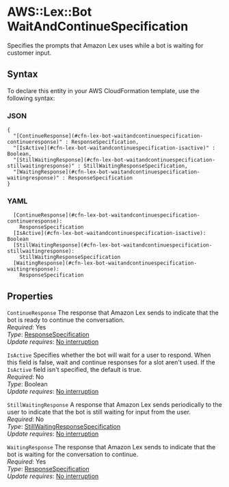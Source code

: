 # AWS::Lex::Bot WaitAndContinueSpecification<a name="aws-properties-lex-bot-waitandcontinuespecification"></a>

Specifies the prompts that Amazon Lex uses while a bot is waiting for customer input\.

## Syntax<a name="aws-properties-lex-bot-waitandcontinuespecification-syntax"></a>

To declare this entity in your AWS CloudFormation template, use the following syntax:

### JSON<a name="aws-properties-lex-bot-waitandcontinuespecification-syntax.json"></a>

```
{
  "[ContinueResponse](#cfn-lex-bot-waitandcontinuespecification-continueresponse)" : ResponseSpecification,
  "[IsActive](#cfn-lex-bot-waitandcontinuespecification-isactive)" : Boolean,
  "[StillWaitingResponse](#cfn-lex-bot-waitandcontinuespecification-stillwaitingresponse)" : StillWaitingResponseSpecification,
  "[WaitingResponse](#cfn-lex-bot-waitandcontinuespecification-waitingresponse)" : ResponseSpecification
}
```

### YAML<a name="aws-properties-lex-bot-waitandcontinuespecification-syntax.yaml"></a>

```
  [ContinueResponse](#cfn-lex-bot-waitandcontinuespecification-continueresponse):
    ResponseSpecification
  [IsActive](#cfn-lex-bot-waitandcontinuespecification-isactive): Boolean
  [StillWaitingResponse](#cfn-lex-bot-waitandcontinuespecification-stillwaitingresponse):
    StillWaitingResponseSpecification
  [WaitingResponse](#cfn-lex-bot-waitandcontinuespecification-waitingresponse):
    ResponseSpecification
```

## Properties<a name="aws-properties-lex-bot-waitandcontinuespecification-properties"></a>

`ContinueResponse` <a name="cfn-lex-bot-waitandcontinuespecification-continueresponse"></a>
The response that Amazon Lex sends to indicate that the bot is ready to continue the conversation\.  
_Required_: Yes  
_Type_: [ResponseSpecification](aws-properties-lex-bot-responsespecification.md)  
_Update requires_: [No interruption](https://docs.aws.amazon.com/AWSCloudFormation/latest/UserGuide/using-cfn-updating-stacks-update-behaviors.html#update-no-interrupt)

`IsActive` <a name="cfn-lex-bot-waitandcontinuespecification-isactive"></a>
Specifies whether the bot will wait for a user to respond\. When this field is false, wait and continue responses for a slot aren't used\. If the `IsActive` field isn't specified, the default is true\.  
_Required_: No  
_Type_: Boolean  
_Update requires_: [No interruption](https://docs.aws.amazon.com/AWSCloudFormation/latest/UserGuide/using-cfn-updating-stacks-update-behaviors.html#update-no-interrupt)

`StillWaitingResponse` <a name="cfn-lex-bot-waitandcontinuespecification-stillwaitingresponse"></a>
A response that Amazon Lex sends periodically to the user to indicate that the bot is still waiting for input from the user\.  
_Required_: No  
_Type_: [StillWaitingResponseSpecification](aws-properties-lex-bot-stillwaitingresponsespecification.md)  
_Update requires_: [No interruption](https://docs.aws.amazon.com/AWSCloudFormation/latest/UserGuide/using-cfn-updating-stacks-update-behaviors.html#update-no-interrupt)

`WaitingResponse` <a name="cfn-lex-bot-waitandcontinuespecification-waitingresponse"></a>
The response that Amazon Lex sends to indicate that the bot is waiting for the conversation to continue\.  
_Required_: Yes  
_Type_: [ResponseSpecification](aws-properties-lex-bot-responsespecification.md)  
_Update requires_: [No interruption](https://docs.aws.amazon.com/AWSCloudFormation/latest/UserGuide/using-cfn-updating-stacks-update-behaviors.html#update-no-interrupt)

